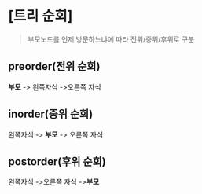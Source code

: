 # [트리 순회]
> 부모노드를 언제 방문하느냐에 따라 전위/중위/후위로 구분
## preorder(전위 순회) 
**부모** -> 왼쪽자식 ->오른쪽 자식
## inorder(중위 순회) 
왼쪽자식 -> **부모** -> 오른쪽 자식
## postorder(후위 순회) 
왼쪽자식 ->오른쪽 자식 ->**부모** 